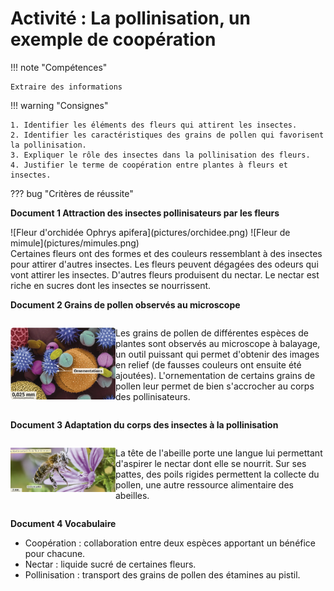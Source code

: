 
# Activité : La pollinisation, un exemple de coopération

!!! note "Compétences"

    Extraire des informations

!!! warning "Consignes"

    1. Identifier les éléments des fleurs qui attirent les insectes.
    2. Identifier les caractéristiques des grains de pollen qui favorisent la pollinisation.
    3. Expliquer le rôle des insectes dans la pollinisation des fleurs.
    4. Justifier le terme de coopération entre plantes à fleurs et insectes.


??? bug "Critères de réussite"




**Document 1 Attraction des insectes pollinisateurs par les fleurs**


<div markdown style="display:flex; flex-direction:row">
![Fleur d'orchidée Ophrys apifera](pictures/orchidee.png) 
![Fleur de mimule](pictures/mimules.png)
</div>
Certaines fleurs ont des formes et des couleurs ressemblant à des insectes pour attirer d'autres insectes. 
Les fleurs peuvent dégagées des odeurs qui vont attirer les insectes. 
D'autres fleurs produisent du nectar. Le nectar est riche en sucres dont les insectes se nourrissent. 



**Document 2 Grains de pollen observés au microscope**


<div markdown style="display:flex; flex-direction:row">
<div markdown style="display:flex; flex-direction:row; flex: 1 1 0;">

![](pictures/grainPollen.png)
</div>
<div markdown style="display:flex; flex-direction:column; flex: 2 1 0;">

Les grains de pollen de différentes espèces de plantes sont observés au microscope à balayage, un outil puissant qui permet d'obtenir des images en relief (de fausses couleurs ont ensuite été ajoutées). L'ornementation de certains grains de pollen leur permet de bien s'accrocher au corps des pollinisateurs.
</div>
</div>

**Document 3 Adaptation du corps des insectes à la pollinisation**
<div markdown style="display:flex; flex-direction:row">
<div markdown style="display:flex; flex-direction:row; flex: 1 1 0;">

![](pictures/abeillesPollen.png)
</div>
<div markdown style="display:flex; flex-direction:column; flex: 2 1 0;">

La tête de l'abeille porte une langue lui permettant d'aspirer le nectar dont elle se nourrit. Sur ses pattes, des poils rigides permettent la collecte du pollen, une autre ressource alimentaire des abeilles.
</div>
</div>

**Document 4 Vocabulaire**

- Coopération : collaboration entre deux espèces apportant un bénéfice pour chacune.
- Nectar : liquide sucré de certaines fleurs.
- Pollinisation : transport des grains de pollen des étamines au pistil.
